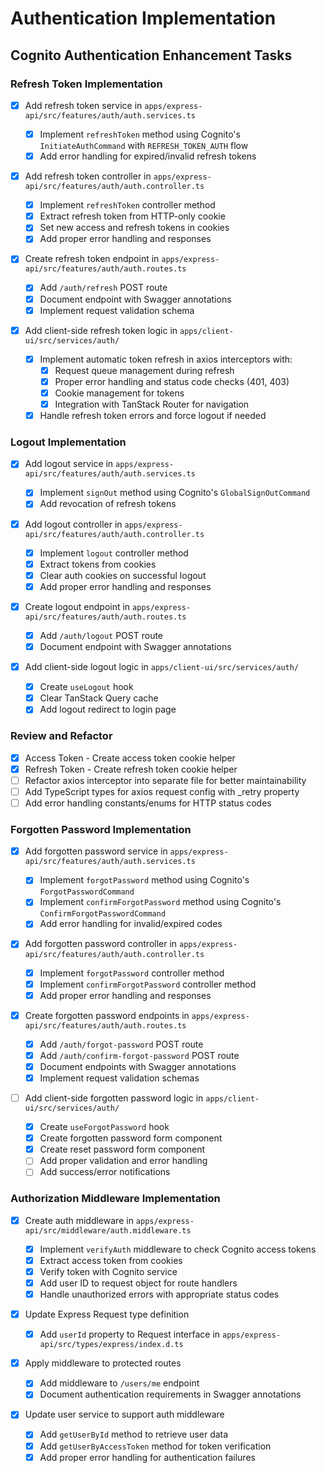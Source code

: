 # Authentication Implementation

## Cognito Authentication Enhancement Tasks

### Refresh Token Implementation

- [x] Add refresh token service in `apps/express-api/src/features/auth/auth.services.ts`

  - [x] Implement `refreshToken` method using Cognito's `InitiateAuthCommand` with `REFRESH_TOKEN_AUTH` flow
  - [x] Add error handling for expired/invalid refresh tokens

- [x] Add refresh token controller in `apps/express-api/src/features/auth/auth.controller.ts`

  - [x] Implement `refreshToken` controller method
  - [x] Extract refresh token from HTTP-only cookie
  - [x] Set new access and refresh tokens in cookies
  - [x] Add proper error handling and responses

- [x] Create refresh token endpoint in `apps/express-api/src/features/auth/auth.routes.ts`

  - [x] Add `/auth/refresh` POST route
  - [x] Document endpoint with Swagger annotations
  - [x] Implement request validation schema

- [x] Add client-side refresh token logic in `apps/client-ui/src/services/auth/`
  - [x] Implement automatic token refresh in axios interceptors with:
    - [x] Request queue management during refresh
    - [x] Proper error handling and status code checks (401, 403)
    - [x] Cookie management for tokens
    - [x] Integration with TanStack Router for navigation
  - [x] Handle refresh token errors and force logout if needed

### Logout Implementation

- [x] Add logout service in `apps/express-api/src/features/auth/auth.services.ts`

  - [x] Implement `signOut` method using Cognito's `GlobalSignOutCommand`
  - [x] Add revocation of refresh tokens

- [x] Add logout controller in `apps/express-api/src/features/auth/auth.controller.ts`

  - [x] Implement `logout` controller method
  - [x] Extract tokens from cookies
  - [x] Clear auth cookies on successful logout
  - [x] Add proper error handling and responses

- [x] Create logout endpoint in `apps/express-api/src/features/auth/auth.routes.ts`

  - [x] Add `/auth/logout` POST route
  - [x] Document endpoint with Swagger annotations

- [x] Add client-side logout logic in `apps/client-ui/src/services/auth/`
  - [x] Create `useLogout` hook
  - [x] Clear TanStack Query cache
  - [x] Add logout redirect to login page

### Review and Refactor

- [x] Access Token - Create access token cookie helper
- [x] Refresh Token - Create refresh token cookie helper
- [ ] Refactor axios interceptor into separate file for better maintainability
- [ ] Add TypeScript types for axios request config with \_retry property
- [ ] Add error handling constants/enums for HTTP status codes

### Forgotten Password Implementation

- [x] Add forgotten password service in `apps/express-api/src/features/auth/auth.services.ts`

  - [x] Implement `forgotPassword` method using Cognito's `ForgotPasswordCommand`
  - [x] Implement `confirmForgotPassword` method using Cognito's `ConfirmForgotPasswordCommand`
  - [x] Add error handling for invalid/expired codes

- [x] Add forgotten password controller in `apps/express-api/src/features/auth/auth.controller.ts`

  - [x] Implement `forgotPassword` controller method
  - [x] Implement `confirmForgotPassword` controller method
  - [x] Add proper error handling and responses

- [x] Create forgotten password endpoints in `apps/express-api/src/features/auth/auth.routes.ts`

  - [x] Add `/auth/forgot-password` POST route
  - [x] Add `/auth/confirm-forgot-password` POST route
  - [x] Document endpoints with Swagger annotations
  - [x] Implement request validation schemas

- [ ] Add client-side forgotten password logic in `apps/client-ui/src/services/auth/`
  - [x] Create `useForgotPassword` hook
  - [x] Create forgotten password form component
  - [x] Create reset password form component
  - [ ] Add proper validation and error handling
  - [ ] Add success/error notifications

### Authorization Middleware Implementation

- [x] Create auth middleware in `apps/express-api/src/middleware/auth.middleware.ts`

  - [x] Implement `verifyAuth` middleware to check Cognito access tokens
  - [x] Extract access token from cookies
  - [x] Verify token with Cognito service
  - [x] Add user ID to request object for route handlers
  - [x] Handle unauthorized errors with appropriate status codes

- [x] Update Express Request type definition

  - [x] Add `userId` property to Request interface in `apps/express-api/src/types/express/index.d.ts`

- [x] Apply middleware to protected routes

  - [x] Add middleware to `/users/me` endpoint
  - [x] Document authentication requirements in Swagger annotations

- [x] Update user service to support auth middleware
  - [x] Add `getUserById` method to retrieve user data
  - [x] Add `getUserByAccessToken` method for token verification
  - [x] Add proper error handling for authentication failures
